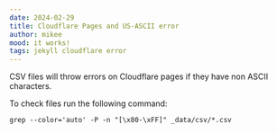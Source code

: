 ```yaml
---
date: 2024-02-29
title: Cloudflare Pages and US-ASCII error
author: mikee
mood: it works!
tags: jekyll cloudflare error
---
```

CSV files will throw errors on Cloudflare pages if they have non ASCII characters.

To check files run the following command:

```shell
grep --color='auto' -P -n "[\x80-\xFF]" _data/csv/*.csv
```